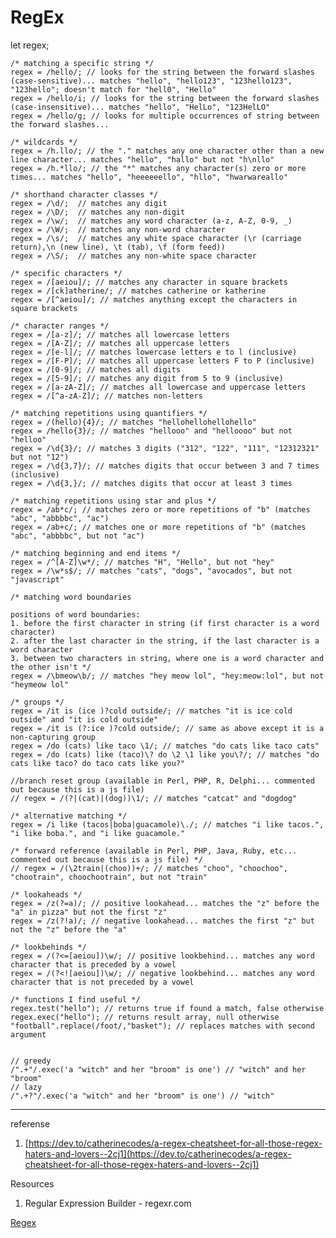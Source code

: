 # RegEx

let regex;
    
    /* matching a specific string */
    regex = /hello/; // looks for the string between the forward slashes (case-sensitive)... matches "hello", "hello123", "123hello123", "123hello"; doesn't match for "hell0", "Hello" 
    regex = /hello/i; // looks for the string between the forward slashes (case-insensitive)... matches "hello", "HelLo", "123HelLO"
    regex = /hello/g; // looks for multiple occurrences of string between the forward slashes...
    
    /* wildcards */
    regex = /h.llo/; // the "." matches any one character other than a new line character... matches "hello", "hallo" but not "h\nllo"
    regex = /h.*llo/; // the "*" matches any character(s) zero or more times... matches "hello", "heeeeeello", "hllo", "hwarwareallo"
    
    /* shorthand character classes */
    regex = /\d/;  // matches any digit
    regex = /\D/;  // matches any non-digit
    regex = /\w/;  // matches any word character (a-z, A-Z, 0-9, _)
    regex = /\W/;  // matches any non-word character
    regex = /\s/;  // matches any white space character (\r (carriage return),\n (new line), \t (tab), \f (form feed))
    regex = /\S/;  // matches any non-white space character
    
    /* specific characters */
    regex = /[aeiou]/; // matches any character in square brackets
    regex = /[ck]atherine/; // matches catherine or katherine
    regex = /[^aeiou]/; // matches anything except the characters in square brackets
    
    /* character ranges */
    regex = /[a-z]/; // matches all lowercase letters
    regex = /[A-Z]/; // matches all uppercase letters
    regex = /[e-l]/; // matches lowercase letters e to l (inclusive)
    regex = /[F-P]/; // matches all uppercase letters F to P (inclusive)
    regex = /[0-9]/; // matches all digits
    regex = /[5-9]/; // matches any digit from 5 to 9 (inclusive)
    regex = /[a-zA-Z]/; // matches all lowercase and uppercase letters
    regex = /[^a-zA-Z]/; // matches non-letters
    
    /* matching repetitions using quantifiers */
    regex = /(hello){4}/; // matches "hellohellohellohello"
    regex = /hello{3}/; // matches "hellooo" and "helloooo" but not "helloo"
    regex = /\d{3}/; // matches 3 digits ("312", "122", "111", "12312321" but not "12")
    regex = /\d{3,7}/; // matches digits that occur between 3 and 7 times (inclusive)
    regex = /\d{3,}/; // matches digits that occur at least 3 times
    
    /* matching repetitions using star and plus */
    regex = /ab*c/; // matches zero or more repetitions of "b" (matches "abc", "abbbbc", "ac")
    regex = /ab+c/; // matches one or more repetitions of "b" (matches "abc", "abbbbc", but not "ac")
    
    /* matching beginning and end items */
    regex = /^[A-Z]\w*/; // matches "H", "Hello", but not "hey"
    regex = /\w*s$/; // matches "cats", "dogs", "avocados", but not "javascript"
    
    /* matching word boundaries 
    
    positions of word boundaries:
    1. before the first character in string (if first character is a word character)
    2. after the last character in the string, if the last character is a word character
    3. between two characters in string, where one is a word character and the other isn't */
    regex = /\bmeow\b/; // matches "hey meow lol", "hey:meow:lol", but not "heymeow lol"
    
    /* groups */
    regex = /it is (ice )?cold outside/; // matches "it is ice cold outside" and "it is cold outside"
    regex = /it is (?:ice )?cold outside/; // same as above except it is a non-capturing group
    regex = /do (cats) like taco \1/; // matches "do cats like taco cats"
    regex = /do (cats) like (taco)\? do \2 \1 like you\?/; // matches "do cats like taco? do taco cats like you?"
    
    //branch reset group (available in Perl, PHP, R, Delphi... commented out because this is a js file)
    // regex = /(?|(cat)|(dog))\1/; // matches "catcat" and "dogdog"
    
    /* alternative matching */
    regex = /i like (tacos|boba|guacamole)\./; // matches "i like tacos.", "i like boba.", and "i like guacamole."
    
    /* forward reference (available in Perl, PHP, Java, Ruby, etc... commented out because this is a js file) */
    // regex = /(\2train|(choo))+/; // matches "choo", "choochoo", "chootrain", choochootrain", but not "train"
    
    /* lookaheads */
    regex = /z(?=a)/; // positive lookahead... matches the "z" before the "a" in pizza" but not the first "z"
    regex = /z(?!a)/; // negative lookahead... matches the first "z" but not the "z" before the "a"
    
    /* lookbehinds */
    regex = /(?<=[aeiou])\w/; // positive lookbehind... matches any word character that is preceded by a vowel
    regex = /(?<![aeiou])\w/; // negative lookbehind... matches any word character that is not preceded by a vowel
    
    /* functions I find useful */
    regex.test("hello"); // returns true if found a match, false otherwise
    regex.exec("hello"); // returns result array, null otherwise
    "football".replace(/foot/,"basket"); // replaces matches with second argument
    
    
    // greedy
    /".+"/.exec('a "witch" and her "broom" is one') // "witch" and her "broom"
    // lazy
    /".+?"/.exec('a "witch" and her "broom" is one') // "witch"

---

    
    
    
    
    
    

referense

1. [https://dev.to/catherinecodes/a-regex-cheatsheet-for-all-those-regex-haters-and-lovers--2cj1](https://dev.to/catherinecodes/a-regex-cheatsheet-for-all-those-regex-haters-and-lovers--2cj1)

Resources

1. Regular Expression Builder - regexr.com

[Regex](RegEx/Regex.md)